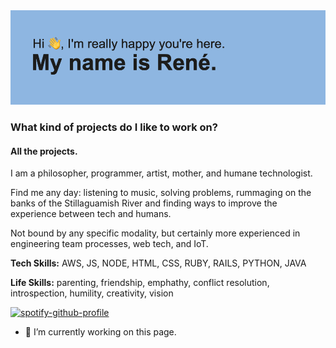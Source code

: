 

<img src="https://github.com/ReneCapella/ReneCapella/blob/main/header.png">




### What kind of projects do I like to work on?
#### All the projects. 



I am a philosopher, programmer, artist, mother, and humane technologist.

Find me any day: listening to music, solving problems, rummaging on the banks of the Stillaguamish River and finding ways to improve the experience between tech and humans.

Not bound by any specific modality, but certainly more experienced in engineering team processes, web tech, and IoT.

**Tech Skills:** AWS, JS, NODE, HTML, CSS, RUBY, RAILS, PYTHON, JAVA

**Life Skills:** parenting, friendship, emphathy, conflict resolution, introspection, humility, creativity, vision


[![spotify-github-profile](https://spotify-github-profile.vercel.app/api/view?uid=12125090128&cover_image=true&theme=default)](https://github.com/kittinan/spotify-github-profile)


- 🔭 I’m currently working on this page. 






<!--
**ReneCapella/ReneCapella** is a ✨ _special_ ✨ repository because its `README.md` (this file) appears on your GitHub profile.

Code Saving Space:
<img src="https://goodreads-readme-2ekayy5qq-renecapella.vercel.app/api/book.py">

<br>
<img src="https://github-readme-linkedin-plum.vercel.app/user?username=amandarenecapella" width="800" height="100" />
<div align="center">
  <img src="https://github-readme-linkedin-plum.vercel.app/experience?username=amandarenecapella" width="500" height="700" />
  <img src="https://github-readme-linkedin-plum.vercel.app/skills?username=amandarenecapella" width="400" height="700" />
</div>
<div align="center">
<img src="https://github-readme-linkedin-plum.vercel.app/education?username=amandarenecapella" width="450" height="150" />
<img src="https://github-readme-linkedin-plum.vercel.app/languages?username=amandarenecapella" width="400" height="150" />
</div>
<br>

Here are some ideas to get you started:

- 🔭 I’m currently working on ...
- 🌱 I’m currently learning ...
- 👯 I’m looking to collaborate on ...
- 🤔 I’m looking for help with ...
- 💬 Ask me about ...
- 📫 How to reach me: ...
- 😄 Pronouns: ...
- ⚡ Fun fact: ...
-->

